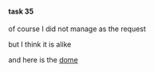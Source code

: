 #### task 35

of course I did not manage as the request

but I think it is alike

and here is the [dome](http://139.129.24.127/ife/task35/index.html)
